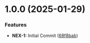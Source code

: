 # 1.0.0 (2025-01-29)


### Features

* **NEX-1:** Initial Commit ([68f8bab](https://github.com/AskEli-io/logger/commit/68f8babd0f19a03e7e8edd54cbab75383eba6e88))
